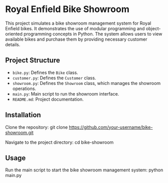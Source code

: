 # Royal Enfield Bike Showroom

This project simulates a bike showroom management system for Royal Enfield bikes.
It demonstrates the use of modular programming and object-oriented programming concepts in Python.
The system allows users to view available bikes and purchase them by providing necessary customer details.

## Project Structure

- `bike.py`: Defines the `Bike` class.
- `customer.py`: Defines the `Customer` class.
- `showroom.py`: Defines the `Showroom` class, which manages the showroom operations.
- `main.py`: Main script to run the showroom interface.
- `README.md`: Project documentation.

## Installation
Clone the repository:
git clone https://github.com/your-username/bike-showroom.git

Navigate to the project directory:
cd bike-showroom

## Usage
Run the main script to start the bike showroom management system:
python main.py
